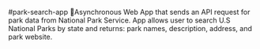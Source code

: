 #park-search-app
🌲Asynchronous Web App that sends an API request for park data from National Park Service. App allows user to search U.S National Parks by state and returns:  park names, description, address, and park website.
